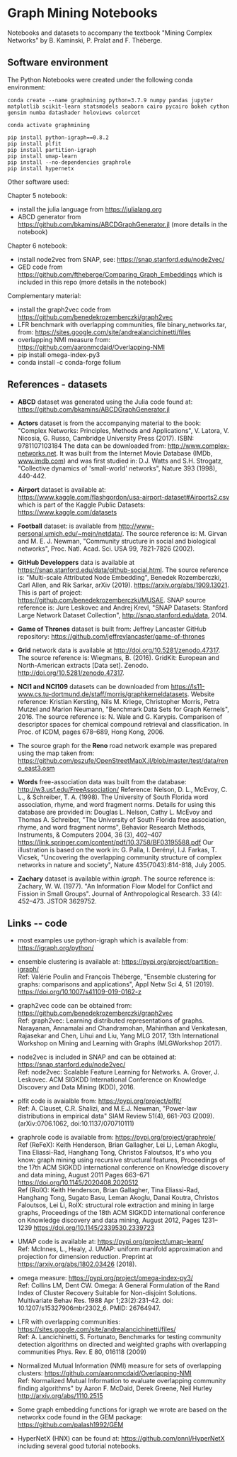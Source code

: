 # Graph Mining Notebooks

Notebooks and datasets to accompany the textbook "Mining Complex Networks" by B. Kaminski, P. Pralat and F. Théberge.

## Software environment

The Python Notebooks were created under the following conda environment:

```
conda create --name graphmining python=3.7.9 numpy pandas jupyter matplotlib scikit-learn statsmodels seaborn cairo pycairo bokeh cython gensim numba datashader holoviews colorcet

conda activate graphmining

pip install python-igraph==0.8.2
pip install plfit
pip install partition-igraph
pip install umap-learn
pip install --no-dependencies graphrole
pip install hypernetx
```

Other software used:

Chapter 5 notebook: 
 * install the julia language from https://julialang.org
 * ABCD generator from https://github.com/bkamins/ABCDGraphGenerator.jl (more details in the notebook)

Chapter 6 notebook: 
 * install node2vec from SNAP, see: https://snap.stanford.edu/node2vec/
 * GED code from https://github.com/ftheberge/Comparing_Graph_Embeddings which is included in this repo (more details in the notebook)

Complementary material: 
 * install the graph2vec code from https://github.com/benedekrozemberczki/graph2vec
 * LFR benchmark with overlapping communities, file binary_networks.tar, from: https://sites.google.com/site/andrealancichinetti/files
 * overlapping NMI measure from: https://github.com/aaronmcdaid/Overlapping-NMI
 * pip install omega-index-py3
 * conda install -c conda-forge folium
 
## References - datasets

* **ABCD** dataset was generated using the Julia code found at: https://github.com/bkamins/ABCDGraphGenerator.jl

* **Actors** dataset is from the accompanying material to the book: "Complex Networks: Principles, Methods and Applications", V. Latora, V. Nicosia, G. Russo, Cambridge University Press (2017). ISBN: 9781107103184 The data can be downloaded from: http://www.complex-networks.net. It was built from the Internet Movie Database (IMDb, www.imdb.com) and was first studied in: D.J. Watts and S.H. Strogatz, "Collective dynamics of 'small-world' networks", Nature 393 (1998), 440-442.

* **Airport** dataset is available at: https://www.kaggle.com/flashgordon/usa-airport-dataset#Airports2.csv which is part of the Kaggle Public Datasets: https://www.kaggle.com/datasets

* **Football** dataset: is available from http://www-personal.umich.edu/~mejn/netdata/. The source reference is: M. Girvan and M. E. J. Newman,
"Community structure in social and biological networks", Proc. Natl. Acad. Sci. USA 99, 7821-7826 (2002).

* **GitHub Developpers** data is available at https://snap.stanford.edu/data/github-social.html. The source reference is: "Multi-scale Attributed Node Embedding", Benedek Rozemberczki, Carl Allen, and Rik Sarkar, arXiv (2019). https://arxiv.org/abs/1909.13021. This is part of project: https://github.com/benedekrozemberczki/MUSAE. SNAP source reference is: Jure Leskovec and Andrej Krevl, "SNAP Datasets: Stanford Large Network Dataset Collection", http://snap.stanford.edu/data, 2014.
 
* **Game of Thrones** dataset is built from: Jeffrey Lancaster GitHub repository: https://github.com/jeffreylancaster/game-of-thrones

* **Grid** network data is available at http://doi.org/10.5281/zenodo.47317. The source reference is: Wiegmans, B. (2016). GridKit: European and North-American extracts [Data set]. Zenodo. http://doi.org/10.5281/zenodo.47317.

* **NCI1 and NCI109** datasets can be downloaded from https://ls11-www.cs.tu-dortmund.de/staff/morris/graphkerneldatasets. Website reference: Kristian Kersting, Nils M. Kriege, Christopher Morris, Petra Mutzel and Marion Neumann, "Benchmark Data Sets for Graph Kernels", 2016. The source reference is: N. Wale and G. Karypis. Comparison of descriptor spaces for chemical compound retrieval and classification. In Proc. of ICDM, pages 678–689, Hong Kong, 2006.

* The source graph for the **Reno** road network example was prepared using the map taken from: https://github.com/pszufe/OpenStreetMapX.jl/blob/master/test/data/reno_east3.osm

* **Words** free-association data was built from the database: http://w3.usf.edu/FreeAssociation/ Reference: Nelson, D. L., McEvoy, C. L., & Schreiber, T. A. (1998). The University of South Florida word association, rhyme, and word fragment norms. Details for using this database are provided in: Douglas L. Nelson, Cathy L. McEvoy and Thomas A. Schreiber, "The University of South Florida free association, rhyme, and word fragment norms", Behavior Research Methods, Instruments, & Computers 2004, 36 (3), 402–407 https://link.springer.com/content/pdf/10.3758/BF03195588.pdf
Our illustration is based on the work in: G. Palla, I. Derényi, I.J. Farkas, T. Vicsek, "Uncovering the overlapping community structure of complex networks in nature and society", Nature 435(7043):814-818, July 2005.

* **Zachary** dataset is available within *igraph*. The source reference is: Zachary, W. W. (1977). "An Information Flow Model for Conflict and Fission in Small Groups". Journal of Anthropological Research. 33 (4): 452–473. JSTOR 3629752.

## Links -- code

* most examples use python-igraph which is available from: https://igraph.org/python/

* ensemble clustering is available at: https://pypi.org/project/partition-igraph/  
Ref: Valérie Poulin and François Théberge, "Ensemble clustering for graphs: comparisons and applications", Appl Netw Sci 4, 51 (2019). https://doi.org/10.1007/s41109-019-0162-z

* graph2vec code can be obtained from: https://github.com/benedekrozemberczki/graph2vec   
Ref: graph2vec: Learning distributed representations of graphs. Narayanan, Annamalai and Chandramohan, Mahinthan and Venkatesan, Rajasekar and Chen, Lihui and Liu, Yang MLG 2017, 13th International Workshop on Mining and Learning with Graphs (MLGWorkshop 2017).

* node2vec is included in SNAP and can be obtained at: https://snap.stanford.edu/node2vec/   
Ref: node2vec: Scalable Feature Learning for Networks. A. Grover, J. Leskovec. ACM SIGKDD International Conference on Knowledge Discovery and Data Mining (KDD), 2016.

* plfit code is avaialble from: https://pypi.org/project/plfit/  
Ref: A. Clauset, C.R. Shalizi, and M.E.J. Newman, "Power-law distributions in empirical data" SIAM Review 51(4), 661-703 (2009). (arXiv:0706.1062, doi:10.1137/070710111)

* graphrole code is available from: https://pypi.org/project/graphrole/  
Ref (ReFeX): Keith  Henderson, Brian  Gallagher, Lei Li, Leman Akoglu, Tina  Eliassi-Rad, Hanghang  Tong, Christos Faloutsos, It's who you know: graph mining using recursive structural features, Proceedings of the 17th ACM SIGKDD international conference on Knowledge discovery and data mining, August 2011 Pages 663–671 https://doi.org/10.1145/2020408.2020512   
Ref (RolX): Keith  Henderson, Brian  Gallagher, Tina  Eliassi-Rad, Hanghang  Tong, Sugato  Basu, Leman Akoglu, Danai  Koutra, Christos  Faloutsos, Lei Li, RolX: structural role extraction and mining in large graphs, Proceedings of the 18th ACM SIGKDD international conference on Knowledge discovery and data mining, August 2012, Pages 1231–1239 https://doi.org/10.1145/2339530.2339723

* UMAP code is available at: https://pypi.org/project/umap-learn/  
Ref: McInnes, L., Healy, J. UMAP: uniform manifold approximation and projection for dimension reduction. Preprint at https://arxiv.org/abs/1802.03426 (2018).

* omega measure: https://pypi.org/project/omega-index-py3/  
Ref: Collins LM, Dent CW. Omega: A General Formulation of the Rand Index of Cluster Recovery Suitable for Non-disjoint Solutions. Multivariate Behav Res. 1988 Apr 1;23(2):231-42. doi: 10.1207/s15327906mbr2302_6. PMID: 26764947.

* LFR with overlapping communities: https://sites.google.com/site/andrealancichinetti/files/  
Ref: A. Lancichinetti, S. Fortunato, Benchmarks for testing community detection algorithms on directed and weighted graphs with overlapping communities
Phys. Rev. E 80, 016118 (2009)

* Normalized Mutual Information (NMI) measure for sets of overlapping clusters: https://github.com/aaronmcdaid/Overlapping-NMI  
Ref: Normalized Mutual Information to evaluate overlapping community finding algorithms" by Aaron F. McDaid, Derek Greene, Neil Hurley http://arxiv.org/abs/1110.2515

* Some graph embedding functions for igraph we wrote are based on the networkx code found in the GEM package: https://github.com/palash1992/GEM

* HyperNetX (HNX) can be found at: https://github.com/pnnl/HyperNetX including several good tutorial notebooks.
 
